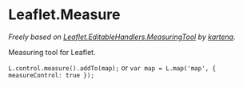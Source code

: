 Leaflet.Measure
================================
*Freely based on [Leaflet.EditableHandlers.MeasuringTool](https://github.com/kartena/Leaflet.EditableHandlers#measuring-tool-lmeasuringtool) by [kartena](https://github.com/kartena).*

Measuring tool for Leaflet.

```L.control.measure().addTo(map);``` or ```var map = L.map('map', { measureControl: true });```
